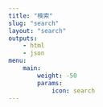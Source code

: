 ```yaml
---
title: "検索"
slug: "search"
layout: "search"
outputs:
    - html
    - json
menu:
    main:
        weight: -50
        params: 
            icon: search
---
```

